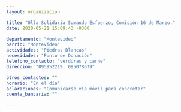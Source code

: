 ```yaml
---
layout: organizacion

title: "Olla Solidaria Sumando Esfuerzo, Comisión 16 de Marzo."
date: 2020-05-21 15:09:43 -0300

departamento: "Montevideo"
barrio: "Montevideo"
actividades: "Piedras Blancas"
necesidades: "Punto de Donación"
telefono_contacto: "verduras y carne"
direccion: "095952219, 095078679"

otros_contactos: ""
horario: "En el día"
aclaraciones: "Comunicarse vía móvil para concretar"
cuenta_bancaria: ""

---
```

